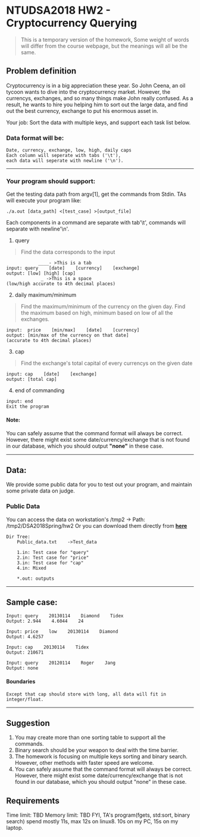 # NTUDSA2018 HW2 - Cryptocurrency Querying
> This is a temporary version of the homework, Some weight of words will differ from the course webpage, but the meanings will all be the same.
## Problem definition
Cryptocurrency is in a big appreciation these year. So John Ceena, an oil tycoon wants to dive into the cryptocurrency market. However, the currencys, exchanges, and so many things make John really confused. As a result, he wants to hire you helping him to sort out the large data, and find out the best currency, exchange to put his enormous asset in.

Your job: Sort the data with multiple keys, and support each task list below.

### Data format will be:
```
Date, currency, exchange, low, high, daily caps
Each column will seperate with tabs ('\t'), 
each data will seperate with newline ('\n').
```
---
### Your program should support:
Get the testing data path from argv[1], get the commands from Stdin.
TAs will execute your program like: 
```
./a.out [data_path] <[test_case] >[output_file]
```
Each components in a command are separate with tab'\t', 
commands will separate with newline'\n'.

1. query
> Find the data corresponds to the input
```
            ____- >This is a tab
input: query    [date]    [currency]    [exchange]
output: [low] [high] [cap]
             _ ->This is a space
(low/high accurate to 4th decimal places)
```

2. daily maximum/minimum
> Find the maximum/minimum of the currency on the given day.
> Find the maximum based on high, minimum based on low of all the exchanges.
```
input:  price    [min/max]    [date]    [currency]
output: [min/max of the currency on that date]
(accurate to 4th decimal places)
```

3. cap
> Find the exchange's total capital of every currencys on the given date
```
input: cap    [date]    [exchange]
output: [total cap]
```

4. end of commanding
```
input: end
Exit the program
```
#### Note:
You can safely assume that the command format will always be correct. However, there might exist some date/currency/exchange that is not found in our database, which you should output **"none"** in these case.

---

## Data:
We provide some public data for you to test out your program, and maintain some private data on judge.

### Public Data
You can access the data on workstation's /tmp2
-> Path: /tmp2/DSA2018Spring/hw2
Or you can download them  directly from **[here](https://www.csie.ntu.edu.tw/~cyshih/dsa_hw2/)**
```
Dir Tree:
    Public_data.txt    ->Test_data
    
    1.in: Test case for "query"
    2.in: Test case for "price"
    3.in: Test case for "cap"
    4.in: Mixed
    
    *.out: outputs
```


---
## Sample case:
```
Input: query    20130114    Diamond    Tidex
Output: 2.944    4.6044    24
```

```
Input: price    low    20130114    Diamond
Output: 4.6257
```
```
Input: cap    20130114    Tidex
Output: 210671
```
```
Input: query    20120114    Roger    Jang
Output: none
```
#### Boundaries
```
Except that cap should store with long, all data will fit in integer/float.
```
---
## Suggestion
1. You may create more than one sorting table to support all the commands.
2. Binary search should be your weapon to deal with the time barrier.
3. The homework is focusing on multiple keys sorting and binary search. However, other methods with faster speed are welcome.
4. You can safely assume that the command format will always be correct. However, there might exist some date/currency/exchange that is not found in our database, which you should output "none" in these case.


## Requirements
Time limit: TBD
Memory limit: TBD
FYI, TA's program(fgets, std:sort, binary search) spend mostly 11s, max 12s on linux8. 10s on my PC, 15s on my laptop.